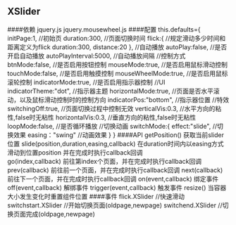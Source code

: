 XSlider
-
####依赖
    jquery.js
    jquery.mousewheel.js
####配置
    this.defaults={
        initPage:1,             //初始页
        duration:300,           //页面切换时间
        flick:{                 //规定滑动多少时间和距离定义为flick
            duration:300,
            distance:20
        },
        //自动播放
        autoPlay:false,         //是否开启自动播放
        autoPlayInterval:5000,  //自动播放间隔
        //控制方式
        btnMode:false,          //是否启用按钮控制
        mouseMode:true,         //是否启用鼠标滑动控制
        touchMode:false,        //是否启用触摸控制
        mouseWheelMode:true,    //是否启用鼠标滚轮控制
        indicatorMode:true,     //是否启用指示器控制
        //UI
		indicatorTheme:"dot",	//指示器主题
        horizontalMode:true,    //页面是否水平滚动，以及鼠标滑动控制时的控制方向
        indicatorPos:"bottom",  //指示器位置
        //特效
        switchingOff:true,      //页面切换过程中控制无效
		verticalVis:0.3,		//水平方向的粘性,false时无粘性
        horizontalVis:0.3,		//垂直方向的粘性,false时无粘性
        loopMode:false,         //是否循环播放
        //切换动画
        switchMode:{
           effect:"slide",      //切换效果
		   easing："swing"		//动画效果
        }
    }
####API
    getPosition()               获取当前slider位置
    slide(position,duration,easing,callback)
                                在duration时间内以easing方式滑动到位置position
                                并在完成时执行callback回调                              
    go(index,callback)          前往第index个页面，并在完成时执行callback回调
    prev(callback)              前往前一个页面，并在完成时执行callback回调
    next(callback)              前往下一个页面，并在完成时执行callback回调
    on(event,callback)          绑定事件
    off(event,callback)         解绑事件
    trigger(event,callback)     触发事件
    resize()                    当容器大小发生变化时重置组件位置
####事件
    flick.XSlider               //快速滑动
    switchstart.XSlider         //开始切换页面(oldpage,newpage)
    switchend.XSlider           //切换页面完成(oldpage,newpage)